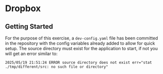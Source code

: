 # Dropbox

## Getting Started
For the purpose of this exercise, a `dev-config.yaml` file has been committed in the repository with the config variables
already added to allow for quick setup. The source directory must exist for the application to start, if not you will get
an error similar to:
```
2025/05/19 21:51:24 ERROR source directory does not exist err="stat ./tmp/different/src: no such file or directory"
```